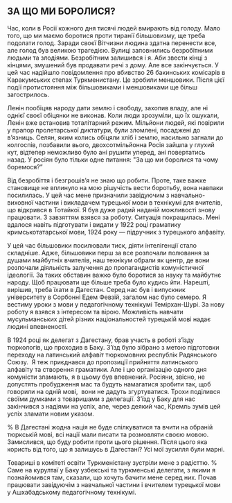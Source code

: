 ## ЗА ЩО МИ БОРОЛИСЯ?

Час, коли в Росії кожного дня тисячі людей вмирають від голоду.
Мало того, що ми маємо боротися проти тиранії більшовизму, ще треба подолати голод.
Заради своєї Вітчизни людина здатна перенести все, але голод був великою трагедією.
Вулиці заповнились безробітними людьми та злодіями.
Безробітним залишився і я.
Аби звести кінці з кінцями, змушений був продавати речі з дому.
Але все закінчується.
У цей час надійшло повідомлення про вбивство 26 бакинських комісарів в Каракумських степах Туркменистану.
Це зробили меншовики.
Після цієї події протистояння між більшовиками і меншовиками ще більш загострилось.

Ленін пообіцяв народу дати землю і свободу, захопив владу, але ні однієї своєї обіцянки не виконав.
Коли люди зрозуміли, що їх ошукали, Ленін вже встановив тоталітарний режим.
Мільйони людей, які повірили у прапор пролетарської диктатури, були зломлені, посаджені до в’язниць.
Селян, яким колись обіцяли хліб і землю, насильно загнали до колгоспів, позбавили вього, двохсотмільйонна Росія зайшла у глухий кут, відтепер неможливо було ані рушити уперед, ані повертатись назад.
У росіян було тільки одне питання: "За що ми боролися та чому боремося?”

Від безробіття і безгрошів’я не знаю що робити.
Проте, таке важке становище не вплинуло на мою рішучість вести боротьбу, вона навпаки посилилась.
У цей час мене призначили завідуючим з навчально-виховної частини і викладачем турецької мови в технікумі для вчителів, що відкрився в Тотайкої.
Я був дуже радий наданій можливості знову працювати.
З завзяттям взявся за роботу.
Ситуація покращилась.
Мені вдалося навіть підготувати і видати у 1922 році граматику кримськотатарської мови, 1924 року — підручник з турецького алфавіту.

У цей час більшовики посилювали тиск, діяти інтелігенції стало складніше.
Адже, більшовики перш за все розпочали полювання за душами майбутніх вчителів, наш технікум обрали як центр, де вони розпочали діяльність залучення до пропагандистів комуністичної ідеології.
За таких обставин важко було боротися за науку та майбутнє народу.
Щоб працювати ще більше треба було кудись йти.
Нарешті, вирішив, треба їхати в Дагестан.
Серед нас був і випускник університету в Сорбонні Едем Февзій, загалом нас було семеро.
Я вестиму уроки з мови у педагогічному технікумі Темірхан-Шурі.
За нову роботу я взявся з інтересом та вірою.
Можливість навчати мусульманських дітей різних національностей турецькій мові надає людині впевненості.

В 1924 році як делегат з Дагестану, брав участь в роботі з’їзду тюркологів, що проходив в Баку.
З’їзд було зібрано з метою підготовки переходу на латинський алфавіт тюркомовних республік Радянського Союзу. 
Я теж приєднався до пропозиції прийняття латинського алфавіту та створення граматики.
Але і цю організацію одного дня комуністи зламають, я в цьому був впевнений.
Росіяни, звісно, не допустять пробудження мас та будуть намагатися зробити так, щоб говорили на одній мові,  вони не дадуть згуртуватися.
Трохи поділився своїми думками з товаришами з делегації.
З’їзд у Баку для нас закінчився з надіями на успіх, але, через деякий час, Кремль зумів цей успіх зламати новим указом.

% В Дагестані жодна нацiя не буде спілкуватися та вчити на обраній тюркській мові, всі нації мали писати та розмовляти своєю мовою.
Замислився, що буду робити проти цього рішення.
Після цього яка користь від того, що я залишусь в Дагестані?
Усі мої зусилля були марні.

Товариші в комітеті освіти Туркменістану зустріли мене з радісттю.
% Саме на курултаї у Баку узбекські та туркменські делегати, з якими я познайомився там, сказали, що хочуть бачити мене серед них.
Почав працювати завідуючім з навчальної частини і вчителем турецької мови у Ашхабадському педагогічному технікумі.
